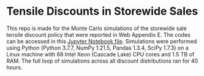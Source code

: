 # Tensile Discounts in Storewide Sales

This repo is made for the Monte Carlo simulations of the storewide sale tensile discount policy that were reported in Web Appendix E. The codes can be accessed in this [Jupyter Notebook file](https://github.com/hanchenresearch/Tensile-Discounts-in-Storewide-Sales/blob/main/Policy%20Simulation_build2(binomial)-10000sims.ipynb). Simulations were performed using Python (Python 3.7.7, NumPy 1.21.5, Pandas 1.3.4, SciPy 1.7.3) on a Linux machine with 88 Intel Xeon (Cascade Lake) CPU cores and 1.5 TB of RAM. The full loop of simulations across all discount distributions ran for 40 hours. 

